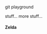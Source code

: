 git playground

<!--START_SECTION:topics-->
stuff...
more stuff...
<!--END_SECTION:topics-->

<h4>Zelda</h4>
